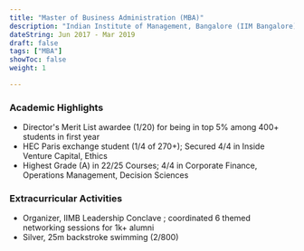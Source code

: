 ```yaml
---
title: "Master of Business Administration (MBA)"
description: "Indian Institute of Management, Bangalore (IIM Bangalore), India"
dateString: Jun 2017 - Mar 2019
draft: false
tags: ["MBA"]
showToc: false
weight: 1

--- 
```

### Academic Highlights
- Director's Merit List awardee (1/20) for being in top 5% among 400+ students in first year
- HEC Paris exchange student (1/4 of 270+); Secured 4/4 in Inside Venture Capital, Ethics
- Highest Grade (A) in 22/25 Courses; 4/4 in Corporate Finance, Operations Management, Decision Sciences



### Extracurricular Activities
- Organizer, IIMB Leadership Conclave ; coordinated 6 themed networking sessions for 1k+ alumni
- Silver, 25m backstroke swimming (2/800)




